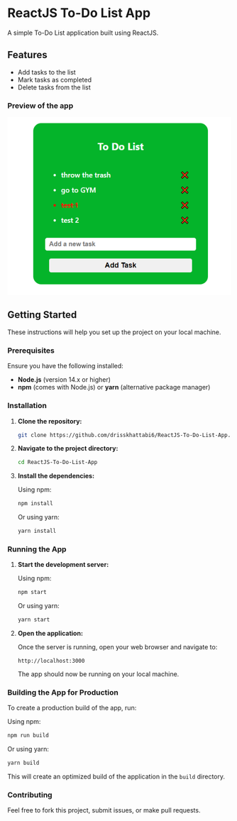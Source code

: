# ReactJS To-Do List App

A simple To-Do List application built using ReactJS.

## Features

- Add tasks to the list
- Mark tasks as completed
- Delete tasks from the list

### Preview of the app
![](img.png)

## Getting Started

These instructions will help you set up the project on your local machine.

### Prerequisites

Ensure you have the following installed:

- **Node.js** (version 14.x or higher)
- **npm** (comes with Node.js) or **yarn** (alternative package manager)

### Installation

1. **Clone the repository:**

   ```bash
   git clone https://github.com/drisskhattabi6/ReactJS-To-Do-List-App.git

2. **Navigate to the project directory:**

   ```bash
   cd ReactJS-To-Do-List-App
   ```

3. **Install the dependencies:**

   Using npm:

   ```bash
   npm install
   ```

   Or using yarn:

   ```bash
   yarn install
   ```

### Running the App

1. **Start the development server:**

   Using npm:

   ```bash
   npm start
   ```

   Or using yarn:

   ```bash
   yarn start
   ```

2. **Open the application:**

   Once the server is running, open your web browser and navigate to:

   ```
   http://localhost:3000
   ```

   The app should now be running on your local machine.

### Building the App for Production

To create a production build of the app, run:

Using npm:

```bash
npm run build
```

Or using yarn:

```bash
yarn build
```

This will create an optimized build of the application in the `build` directory.

### Contributing

Feel free to fork this project, submit issues, or make pull requests.
